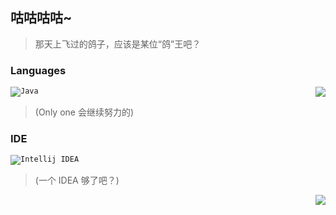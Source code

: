 ## 咕咕咕咕~

> 那天上飞过的鸽子，应该是某位“鸽”王吧？

### Languages
<code>![](https://cdn.jsdelivr.net/gh/SakuraKoi/SakuraKoi/logos/java.png "Java")</code><img align="right" src="https://github-readme-stats.vercel.app/api?username=SakuraTao2007&show_icons=true">
> (Only one 会继续努力的)

### IDE
<code>![](https://cdn.jsdelivr.net/gh/SakuraKoi/SakuraKoi/logos/idea.png "Intellij IDEA")</code>
> (一个 IDEA 够了吧？)

<img align="right" src="https://i.loli.net/2021/07/28/J9DFkYNvwPzld41.png">
